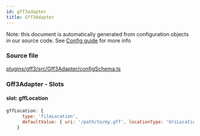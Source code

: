 ```yaml
---
id: gff3adapter
title: Gff3Adapter
---
```


Note: this document is automatically generated from configuration objects in our
source code. See [Config guide](/docs/config_guide) for more info

### Source file

[plugins/gff3/src/Gff3Adapter/configSchema.ts](https://github.com/GMOD/jbrowse-components/blob/main/plugins/gff3/src/Gff3Adapter/configSchema.ts)

### Gff3Adapter - Slots

#### slot: gffLocation

```js
gffLocation: {
      type: 'fileLocation',
      defaultValue: { uri: '/path/to/my.gff', locationType: 'UriLocation' },
    }
```

